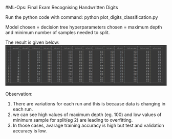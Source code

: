 #ML-Ops: 
Final Exam
Recognising Handwritten Digits

Run the python code with command: python plot_digits_classification.py

Model chosen = decision tree
hyperparameters chosen = maximum depth and minimum number of samples needed to split.

The result is given below:
![](Images/fe.PNG)

Observation:
1. There are variations for each run and this is because data is changing in each run.
2. we can see high values of maximum depth (eg. 100) and low values of minimum sample for split(eg 2) are leading to overfitting.
3. In those cases, avarage training accuracy is high but test and validation accuracy is low. 








